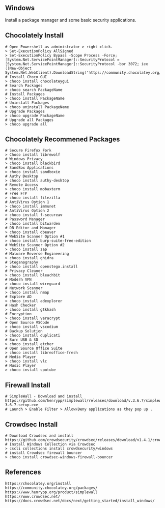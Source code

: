 Windows
--------

Install a package manager and some basic security applications. 

Chocolately Install
-------------------

    # Open Powershell as administrator > right click.
    > Set-ExecutionPolicy AllSigned
    > Set-ExecutionPolicy Bypass -Scope Process -Force; [System.Net.ServicePointManager]::SecurityProtocol = [System.Net.ServicePointManager]::SecurityProtocol -bor 3072; iex ((New-Object System.Net.WebClient).DownloadString('https://community.chocolatey.org/install.ps1'))
    # Install Choco GUI
    > choco install chocolateygui
    # Search Packages
    > choco search PackageName 
    # Install Packages
    > choco install PackageName
    # Uninstall Packages
    > choco uninstall PackageName
    # Upgrade Packages
    > choco upgrade PackageName
    # Upgrade all Packages
    > choco upgrade all

Chocolately Recommened Packages
-------------------------------

    # Secure Firefox Fork
    > Choco install librewolf
    # Windows Privacy
    > choco install blackbird
    # SandBox Applications
    > choco install sandboxie
    # Authy Desktop
    > choco install authy-desktop
    # Remote Access
    > choco install mobaxterm
    # Free FTP
    > choco install filezilla
    # AntiVirus Option 1
    > choco install immunet
    # AntiVirus Option 2
    > choco install f-secureav
    # Password Manager
    > choco install bitwarden
    # DB Editor and Manager
    > choco install dbeaver
    # WebSite Scanner Option #1
    > choco install burp-suite-free-edition
    # WebSite Scanner Option #2
    > choco install zap
    # Malware Reverse Engineering
    > choco install ghidra
    # Steganography
    > choco install openstego.install
    # Privacy Cleaner
    > choco install bleachbit
    # Modern VPN
    > choco install wireguard
    # Network Scanner
    > choco install nmap
    # Explore AD
    > choco install adexplorer
    # Hash Checker
    > choco install gtkhash
    # Encryption
    > choco install veracrypt   
    # Open Source VSCode
    > choco install vscodium
    # Backup Solution 
    > choco install duplicati
    # Burn USB & SD
    > choco install etcher
    # Open Source Office Suite
    > choco install libreoffice-fresh
    # Media Player
    > choco install vlc
    # Music Player
    > choco install spotube

Firewall Install
----------------

    # SimpleWall - Download and install 
    https://github.com/henrypp/simplewall/releases/download/v.3.6.7/simplewall-3.6.7-setup.exe
    # Launch > Enable Filter > Allow/Deny applications as they pop up .

Crowdsec Install
-----------------
  
    # Download Crowdsec and install 
    https://github.com/crowdsecurity/crowdsec/releases/download/v1.4.1/crowdsec_1.4.1.msi
    # Install Windows Collection via Crowdsec
    > cscli collections install crowdsecurity/windows
    # install Crowdsec firewall bouncer
    > choco install crowdsec-windows-firewall-bouncer

References
----------

    https://chocolatey.org/install
    https://community.chocolatey.org/packages/
    https://www.henrypp.org/product/simplewall
    https://www.crowdsec.net/
    https://docs.crowdsec.net/docs/next/getting_started/install_windows/